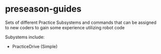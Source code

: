 # preseason-guides

Sets of different Practice Subsystems and commands that can be assigned to new coders to gain some experience utilizing robot code

Subystems include:
- PracticeDrive (Simple)
